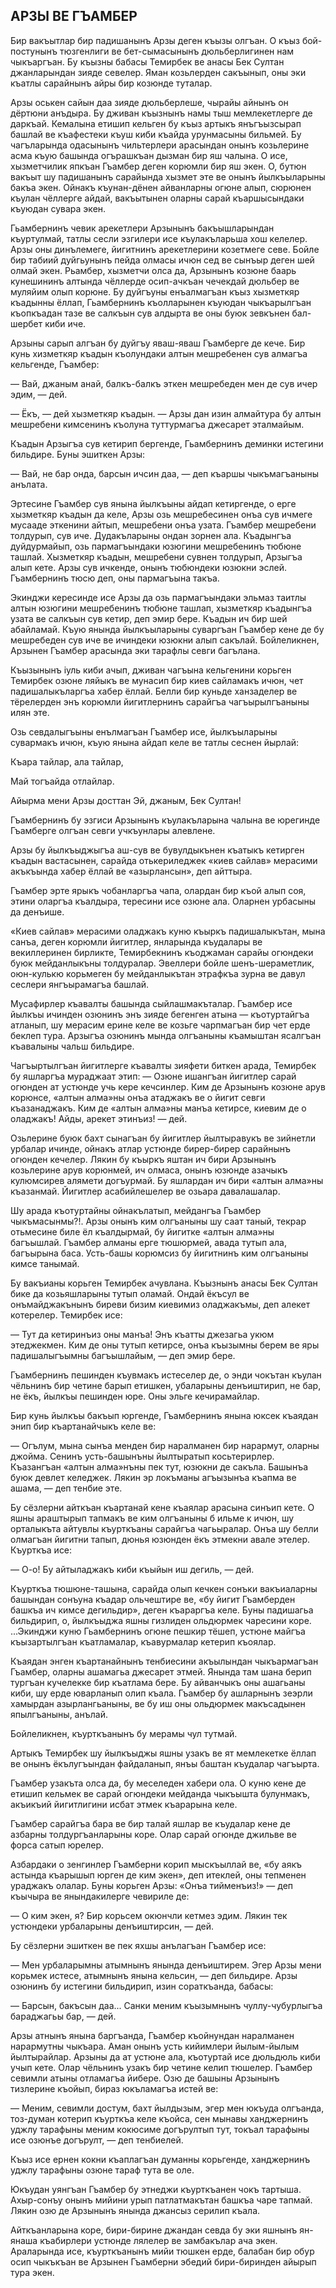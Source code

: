 ## АРЗЫ ВЕ ГЪАМБЕР

Бир вакъытлар бир падишанынъ Арзы деген къызы олгъан. О къыз бой-постунынъ тюзгенлиги ве бет-сымасынынъ дюльберлигинен нам чыкъаргъан. Бу къызны бабасы Темирбек ве анасы Бек Султан джанларындан зияде севелер. Яман козьлерден сакъынып, оны эки къатлы сарайнынъ айры бир козюнде туталар.

Арзы оськен сайын даа зияде дюльберлеше, чырайы айнынъ он дёртюни анъдыра. Бу дживан къызнынъ намы тыш мемлекетлерге де даркъай. Кемалына етишип кельген бу къыз артыкъ янъгъызсырап башлай ве къафестеки къуш киби къайда урунмасыны бильмей. Бу чагъларында одасынынъ чильтерлери арасындан онынъ козьлерине асма къую башында огърашкъан дызман бир яш чалына. О исе, хызметчилик япкъан Гъамбер деген корюмли бир яш экен. О, бутюн вакъыт шу падишанынъ сарайында хызмет эте ве онынъ йылкъыларыны бакъа экен. Ойнакъ къунан-дёнен айванларны огюне алып, сюрюнен къулан чёллерге айдай, вакъытынен оларны сарай къаршысындаки къуюдан сувара экен.

Гьамбернинъ чевик арекетлери Арзынынъ бакъышларындан къуртулмай, татлы сесли эзгилери исе къулакъларьша хош келелер. Арзы оны динълемеге, йигитнинъ арекетлерини козетмеге севе. Бойле бир табиий дуйгьунынъ пейда олмасы ичюн сед ве сынъыр деген шей олмай экен. Рьамбер, хызметчи олса да, Арзынынъ козюне баарь кунешининъ алтында чёллерде осип-ачкъан чечекдай дюльбер ве муляйим олып корюне. Бу дуйгъуны енъалмагъан къыз хызметкяр къадынны ёллап, Гьамбернинъ къолларынен къуюдан чыкъарылгъан къопкъадан тазе ве салкъын сув алдырта ве оны буюк зевкънен бал-шербет киби иче.

Арзыны сарып алгъан бу дуйгъу яваш-яваш Гъамберге де кече. Бир кунь хизметкяр къадын къолундаки алтын мешребенен сув алмагъа кельгенде, Гъамбер:

— Вай, джаным анай, балкъ-балкъ эткен мешребеден мен де сув ичер эдим, — дей.

— Ёкъ, — дей хызметкяр къадын. — Арзы дан изин алмайтура бу алтын мешребени кимсенинъ къолуна туттурмагъа джесарет эталмайым.

Къадын Арзыгъа сув кетирип бергенде, Гьамбернинъ деминки истегини бильдире. Буны эшиткен Арзы:

— Вай, не бар онда, барсын ичсин даа, — деп къаршы чыкъмагъаныны анълата.

Эртесине Гъамбер сув янына йылкъыны айдап кетиргенде, о ерге хызметкяр къадын да келе, Арзы озь мешребесинен онъа сув ичмеге мусааде эткенини айтып, мешребени онъа узата. Гъамбер мешребени толдурып, сув иче. Дудакъларыны ондан зорнен ала. Къадынгъа дуйдурмайып, озь пармагъындаки юзюгини мешребенинъ тюбюне ташлай. Хызметкяр къадын, мешребени сувнен толдурып, Арзыгъа алып кете. Арзы сув ичкенде, онынъ тюбюндеки юзюкни эслей. Гъамбернинъ тюсю деп, оны пармагъына такъа.

Экинджи кересинде исе Арзы да озь пармагъындаки эльмаз таитлы алтын юзюгини мешребенинъ тюбюне ташлап, хызметкяр къадынгъа узата ве салкъын сув кетир, деп эмир бере. Къадын ич бир шей абайламай. Къую янында йылкъыларыны суваргъан Гъамбер кене де бу мешребеден сув иче ве ичиндеки юзюкни алып сакълай. Бойлеликнен, Арзынен Гъамбер арасында эки тарафлы севги багълана.

Къызынынъ іуль киби ачып, дживан чагъына кельгенини корьген Темирбек озюне ляйыкъ ве мунасип бир киев сайламакъ ичюн, чет падишалыкъларгъа хабер ёллай. Белли бир куньде ханзаделер ве тёрелерден энъ корюмли йигитлернинъ сарайгъа чагъырылгъаныны илян эте.

Озь севдалыгъыны енълмагъан Гъамбер исе, йылкъыларыны сувармакъ ичюн, къую янына айдап келе ве татлы сеснен йырлай:

Къара тайлар, ала тайлар,

Май тогъайда отлайлар.

Айырма мени Арзы досттан Эй, джаным, Бек Султан!

Гъамбернинъ бу эзгиси Арзынынъ къулакъларына чалына ве юрегинде Гъамберге олгъан севги учкъунлары алевлене.

Арзы бу йылкъыджыгъа аш-сув ве бувулдыкънен къатыкъ кетирген къадын вастасынен, сарайда отькериледжек «киев сайлав» мерасими акъкъында хабер ёллай ве «азырлансын», деп айттыра.

Гъамбер эрте ярыкъ чобанларгъа чапа, олардан бир къой алып соя, этини оларгъа къалдыра, тересини исе озюне ала. Оларнен урбасыны да денъише.

«Киев сайлав» мерасими оладжакъ куню къыркъ падишалыкътан, мына санъа, деген корюмли йигитлер, янларында къудалары ве векиллеринен бирликте, Темирбекнинъ къоджаман сарайы огюндеки буюк мейданлыкъны толдуралар. Эвеллери бойле шенъ-шераметлик, оюн-кулькю корьмеген бу мейданлыкътан этрафкъа зурна ве давул сеслери янгъырамагъа башлай.

Мусафирлер къавалты башында сыйлашмакъталар. Гъамбер исе йылкъы ичинден озюнинъ энъ зияде бегенген атына — къотуртайгъа атланып, шу мерасим ерине келе ве козьге чарпмагъан бир чет ерде беклеп тура. Арзыгъа озюнинъ мында олгъаныны къамыштан ясалгъан къавалыны чальш бильдире.

Чагъыртылгъан йигитлерге къавалты зияфети биткен арада, Темирбек бу яшларгъа мураджаат этип: — Озюне ишангъан йигитлер сарай огюнден ат устюнде учь кере кечсинлер. Ким де Арзынынъ козюне арув корюнсе, «алтын алма»ны онъа атаджакъ ве о йигит севги къазанаджакъ. Ким де «алтын алма»ны манъа кетирсе, киевим де о оладжакъ! Айды, арекет этинъиз! — дей.

Озьлерине буюк бахт сынагъан бу йигитлер йылтыравукъ ве зийнетли урбалар ичинде, ойнакъ атлар устюнде бирер-бирер сарайнынъ огюнден кечелер. Лякин бу къыркъ яштан ич бири Арзынынъ козьлерине арув корюнмей, ич олмаса, онынъ юзюнде азачыкъ кулюмсирев алямети догъурмай. Бу яшлардан ич бири «алтын алма»ны къазанмай. Йигитлер асабийлешелер ве озьара давалашалар.

Шу арада къотуртайны ойнакълатып, мейдангъа Гъамбер чыкъмасынмы?!. Арзы онынъ ким олгъаныны шу саат таный, текрар отьмесине биле ёл къалдырмай, бу йигитке «алтын алма»ны багъышлай. Гъамбер алманы ерге тюшюрмей, авада тутып ала, багъырына баса. Усть-башы корюмсиз бу йигитнинъ ким олгъаныны кимсе танымай.

Бу вакъианы корьген Темирбек ачувлана. Къызнынъ анасы Бек Султан бике да козьяшларыны тутып оламай. Ондай ёкъсул ве онъмайджакънынъ биреви бизим киевимиз оладжакъмы, деп алекет котерелер. Темирбек исе:

— Тут да кетиринъиз оны манъа! Энъ къатты джезагьа укюм этеджекмен. Ким де оны тутып кетирсе, онъа къызымны берем ве яры падишалыгъымны багъышлайым, — деп эмир бере.

Гъамбернинъ пешинден къувмакъ истеселер де, о энди чокътан къулан чёльнинъ бир четине барып етишкен, убаларыны денъиштирип, не бар, не ёкъ, йылкъы пешинден юре. Оны эльге кечирамайлар.

Бир кунь йылкъы бакъып юргенде, Гъамбернинъ янына юксек къаядан энип бир къартанайчыкъ келе ве:

— Огълум, мына сынъа менден бир наралманен бир нарармут, оларны джойма. Сенинъ усть-башынъны йылтыратып косьтерирлер. Къазангъан «алтын алма»нъны пек тут, юзюкни де сакъла. Башынъа буюк девлет келеджек. Лякин эр локъманы агъызынъа къапма ве ашама, — деп тенбие эте.

Бу сёзлерни айткъан къартанай кене къаялар арасына синъип кете. О яшны араштырып тапмакъ ве ким олгъаныны б ильме к ичюн, шу орталыкъта айтувлы къурткъаны сарайгъа чагьыралар. Онъа шу белли олмагъан йигитни тапып, дюнья юзюнден ёкъ этмекни авале этелер. Къурткъа исе:

— О-о! Бу айтыладжакъ киби къыйын иш дегиль, — дей.

Къурткъа тюшюне-ташына, сарайда олып кечкен сонъки вакъиаларны башындан сонъуна къадар ольчештире ве, «бу йигит Гъамберден башкъа ич кимсе дегильдир», деген къараргъа келе. Буны падишагьа бильдирип, о, йылкъыджа яшны гизлиден ольдюрмек чаресини коре. ...Экинджи куню Гьамбернинъ огюне пешкир тёшеп, устюне майгъа къызартылгъан къатламалар, къавурмалар кетерип къоялар.

Къаядан энген къартанайнынъ тенбиесини акъылындан чыкъармагъан Гъамбер, оларны ашамагьа джесарет этмей. Янында там шана берип тургъан кучелекке бир къатлама бере. Бу айванчыкъ оны ашагьаны киби, шу ерде юварланып олип къала. Гъамбер бу ашларнынъ зеэрли хамырдан азырлангьаныны, ве бу иш оны ольдюрмек макъсадынен япылгъаныны, анълай.

Бойлеликнен, къурткъанынъ бу мерамы чул тутмай.

Артыкъ Темирбек шу йылкъыджы яшны узакъ ве ят мемлекетке ёллап ве онынъ ёкълугъындан файдаланып, янъы баштан къудалар чагъырта.

Гъамбер узакъта олса да, бу меселеден хабери ола. О куню кене де етишип кельмек ве сарай огюндеки мейданда чыкъышта булунмакъ, акъикъий йигитлигини исбат этмек къарарына келе.

Гъамбер сарайгъа бара ве бир талай яшлар ве къудалар кене де азбарны толдургъанларыны коре. Олар сарай огюнде джильве ве форса сатып юрелер.

Азбардаки о зенгинлер Гъамберни корип мыскъыллай ве, «бу аякъ астында къарышып юрген де ким экен», деп итеклей, оны тепменен ураджакъ олалар. Буны корьген Арзы: «Онъа тийменъиз!» — деп къычыра ве янындакилерге чевириле де:

— О ким экен, я? Бир корьсем окюнчли кетмез эдим. Лякин тек устюндеки урбаларыны денъиштирсин, — дей.

Бу сёзлерни эшиткен ве пек яхшы анълагъан Гъамбер исе:

— Мен урбаларымны атымнынъ янында денъиштирем. Эгер Арзы мени корьмек истесе, атымнынъ янына кельсин, — деп бильдире. Арзы озюнинъ бу истегини бильдирип, изин сораткъанда, бабасы:

— Барсын, бакъсын даа... Санки меним къызымнынъ чуллу-чубурлыгъа бараджагьы бар, — дей.

Арзы атнынъ янына баргъанда, Гъамбер къойнундан наралманен нарармутны чыкъара. Аман онынъ усть кийимлери йылым-йылым йылтырайлар. Арзыны да ат устюне ала, къотуртай исе дюльдюль киби учып кете. Олар чёльнинъ узакъ бир четине келип тюшелер. Гъамбер севимли атыны отламагъа йибере. Озю де башыны Арзынынъ тизлерине къойып, бираз юкъламагъа истей ве:

— Меним, севимли достум, бахт йылдызым, эгер мен юкъуда олгъанда, тоз-думан котерип къурткъа келе къойса, сен мынавы ханджернинъ уджлу тарафыны меним кокюсиме догърултып тут, токъал тарафыны исе озюнъе догърулт, — деп тенбиелей.

Къыз исе ернен кокни къаплагъан думанны корьгенде, ханджернинъ уджлу тарафыны озюне тараф тута ве оле.

Юкъудан уянгъан Гъамбер бу этнеджи къурткъанен чокъ тартыша. Ахыр-сонъу онынъ мийини урып патлатмакътан башкъа чаре тапмай. Лякин озю де Арзынынъ янында джансыз серилип къала.

Айткъанларына коре, бири-бирине джандан севда бу эки яшнынъ ян-янаша къабирлери устюнде лялелер ве замбакълар ача экен. Араларында исе, къурткъанынъ мийи тюшкен ерде, балабан бир обур осип чыкъкъан ве Арзынен Гъамберни эбедий бири-биринден айырып тура экен. 
